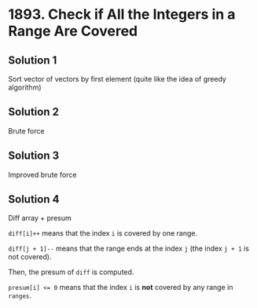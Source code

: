 # 1893. Check if All the Integers in a Range Are Covered

## Solution 1

Sort vector of vectors by first element (quite like the idea of greedy algorithm)

## Solution 2

Brute force

## Solution 3

Improved brute force

## Solution 4

Diff array + presum

`diff[i]++` means that the index `i` is covered by one range.

`diff[j + 1]--` means that the range ends at the index `j` (the index `j + 1` is not covered).

Then, the presum of `diff` is computed.

`presum[i] <= 0` means that the index `i` is __not__ covered by any range in `ranges`.
